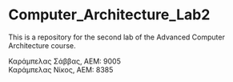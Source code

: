 # Computer_Architecture_Lab2
This is a repository for the second lab of the Advanced Computer Architecture course.


Καράμπελας Σάββας, ΑΕΜ: 9005  
Καράμπελας Νίκος, ΑΕΜ: 8385
